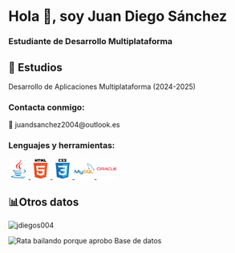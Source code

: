<h1>Hola 👋, soy Juan Diego Sánchez</h1>
<h3>Estudiante de Desarrollo Multiplataforma</h3>

<h2>📝 Estudios</h2>
<p> Desarrollo de Aplicaciones Multiplataforma (2024-2025)</p>

<h3 align="left">Contacta conmigo:</h3>
<p>📧 juandsanchez2004@outlook.es</p>

<h3 align="left">Lenguajes y herramientas:</h3>
<p align="left">

<a href="https://www.java.com" target="_blank" rel="noreferrer">
<img src="https://raw.githubusercontent.com/devicons/devicon/master/icons/java/java-original.svg" alt="java" width="40" height="40"/> </a>

<a href="https://www.w3.org/html/" target="_blank" rel="noreferrer">
<img src="https://raw.githubusercontent.com/devicons/devicon/master/icons/html5/html5-original-wordmark.svg" alt="html5" width="40" height="40"/> </a>

<a href="https://www.w3schools.com/css/" target="_blank" rel="noreferrer">
<img src="https://raw.githubusercontent.com/devicons/devicon/master/icons/css3/css3-original-wordmark.svg" alt="css3" width="40" height="40"/> </a>

<a href="https://www.mysql.com/" target="_blank" rel="noreferrer">
<img src="https://raw.githubusercontent.com/devicons/devicon/master/icons/mysql/mysql-original-wordmark.svg" alt="mysql" width="40" height="40"/> </a>

<a href="https://www.oracle.com/" target="_blank" rel="noreferrer">
<img src="https://raw.githubusercontent.com/devicons/devicon/master/icons/oracle/oracle-original.svg" alt="oracle" width="40" height="40"/> </a> </p>

<h2>📊Otros datos</h2>
<p align="left"> <img src="https://komarev.com/ghpvc/?username=jdiegos004&label=Profile%20views&color=0e75b6&style=flat" alt="jdiegos004" /> </p>
<img src="https://media.tenor.com/GgLwolFoG0sAAAAM/rat-dance.gif" alt="Rata bailando porque aprobo Base de datos" width="200">
